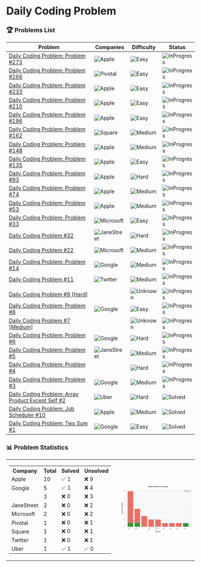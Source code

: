 
# Daily Coding Problem

### 🏆 Problems List

<!-- START PROBLEMS TABLE -->
| Problem | Companies | Difficulty | Status |
|---------|-----------|------------|--------|
| [Daily Coding Problem: Problem #273](https://github.com/Razeen-Shaikh/dailyCodingProblem/issues/27) | ![Apple](https://img.shields.io/badge/-Apple-gray?style=flat&logo=apple) | ![Easy](https://img.shields.io/badge/Difficulty-Easy-brightgreen?style=flat) | ![InProgress](https://img.shields.io/badge/Status-InProgress-yellow?style=flat) |
| [Daily Coding Problem: Problem #266](https://github.com/Razeen-Shaikh/dailyCodingProblem/issues/26) | ![Pivotal](https://img.shields.io/badge/-Pivotal-teal?style=flat&logo=pivotal) | ![Easy](https://img.shields.io/badge/Difficulty-Easy-brightgreen?style=flat) | ![InProgress](https://img.shields.io/badge/Status-InProgress-yellow?style=flat) |
| [Daily Coding Problem: Problem #233](https://github.com/Razeen-Shaikh/dailyCodingProblem/issues/25) | ![Apple](https://img.shields.io/badge/-Apple-gray?style=flat&logo=apple) | ![Easy](https://img.shields.io/badge/Difficulty-Easy-brightgreen?style=flat) | ![InProgress](https://img.shields.io/badge/Status-InProgress-yellow?style=flat) |
| [Daily Coding Problem: Problem #210](https://github.com/Razeen-Shaikh/dailyCodingProblem/issues/24) | ![Apple](https://img.shields.io/badge/-Apple-gray?style=flat&logo=apple) | ![Easy](https://img.shields.io/badge/Difficulty-Easy-brightgreen?style=flat) | ![InProgress](https://img.shields.io/badge/Status-InProgress-yellow?style=flat) |
| [Daily Coding Problem: Problem #196](https://github.com/Razeen-Shaikh/dailyCodingProblem/issues/23) | ![Apple](https://img.shields.io/badge/-Apple-gray?style=flat&logo=apple) | ![Easy](https://img.shields.io/badge/Difficulty-Easy-brightgreen?style=flat) | ![InProgress](https://img.shields.io/badge/Status-InProgress-yellow?style=flat) |
| [Daily Coding Problem: Problem #162](https://github.com/Razeen-Shaikh/dailyCodingProblem/issues/22) | ![Square](https://img.shields.io/badge/-Square-purple?style=flat&logo=square) | ![Medium](https://img.shields.io/badge/Difficulty-Medium-orange?style=flat) | ![InProgress](https://img.shields.io/badge/Status-InProgress-yellow?style=flat) |
| [Daily Coding Problem: Problem #148](https://github.com/Razeen-Shaikh/dailyCodingProblem/issues/21) | ![Apple](https://img.shields.io/badge/-Apple-gray?style=flat&logo=apple) | ![Medium](https://img.shields.io/badge/Difficulty-Medium-orange?style=flat) | ![InProgress](https://img.shields.io/badge/Status-InProgress-yellow?style=flat) |
| [Daily Coding Problem: Problem #135](https://github.com/Razeen-Shaikh/dailyCodingProblem/issues/20) | ![Apple](https://img.shields.io/badge/-Apple-gray?style=flat&logo=apple) | ![Easy](https://img.shields.io/badge/Difficulty-Easy-brightgreen?style=flat) | ![InProgress](https://img.shields.io/badge/Status-InProgress-yellow?style=flat) |
| [Daily Coding Problem: Problem #93](https://github.com/Razeen-Shaikh/dailyCodingProblem/issues/19) | ![Apple](https://img.shields.io/badge/-Apple-gray?style=flat&logo=apple) | ![Hard](https://img.shields.io/badge/Difficulty-Hard-red?style=flat) | ![InProgress](https://img.shields.io/badge/Status-InProgress-yellow?style=flat) |
| [Daily Coding Problem: Problem #74](https://github.com/Razeen-Shaikh/dailyCodingProblem/issues/18) | ![Apple](https://img.shields.io/badge/-Apple-gray?style=flat&logo=apple) | ![Medium](https://img.shields.io/badge/Difficulty-Medium-orange?style=flat) | ![InProgress](https://img.shields.io/badge/Status-InProgress-yellow?style=flat) |
| [Daily Coding Problem: Problem #53](https://github.com/Razeen-Shaikh/dailyCodingProblem/issues/17) | ![Apple](https://img.shields.io/badge/-Apple-gray?style=flat&logo=apple) | ![Medium](https://img.shields.io/badge/Difficulty-Medium-orange?style=flat) | ![InProgress](https://img.shields.io/badge/Status-InProgress-yellow?style=flat) |
| [Daily Coding Problem: Problem #33](https://github.com/Razeen-Shaikh/dailyCodingProblem/issues/16) | ![Microsoft](https://img.shields.io/badge/-Microsoft-green?style=flat&logo=microsoft) | ![Easy](https://img.shields.io/badge/Difficulty-Easy-brightgreen?style=flat) | ![InProgress](https://img.shields.io/badge/Status-InProgress-yellow?style=flat) |
| [Daily Coding Problem #32](https://github.com/Razeen-Shaikh/dailyCodingProblem/issues/15) | ![JaneStreet](https://img.shields.io/badge/-JaneStreet-red?style=flat&logo=janestreet) | ![Hard](https://img.shields.io/badge/Difficulty-Hard-red?style=flat) | ![InProgress](https://img.shields.io/badge/Status-InProgress-yellow?style=flat) |
| [Daily Coding Problem #22](https://github.com/Razeen-Shaikh/dailyCodingProblem/issues/2) | ![Microsoft](https://img.shields.io/badge/-Microsoft-green?style=flat&logo=microsoft) | ![Medium](https://img.shields.io/badge/Difficulty-Medium-orange?style=flat) | ![InProgress](https://img.shields.io/badge/Status-InProgress-yellow?style=flat) |
| [Daily Coding Problem: Problem #14](https://github.com/Razeen-Shaikh/dailyCodingProblem/issues/13) | ![Google](https://img.shields.io/badge/-Google-blue?style=flat&logo=google) | ![Medium](https://img.shields.io/badge/Difficulty-Medium-orange?style=flat) | ![InProgress](https://img.shields.io/badge/Status-InProgress-yellow?style=flat) |
| [Daily Coding Problem #11](https://github.com/Razeen-Shaikh/dailyCodingProblem/issues/14) | ![Twitter](https://img.shields.io/badge/-Twitter-lightblue?style=flat&logo=twitter) | ![Medium](https://img.shields.io/badge/Difficulty-Medium-orange?style=flat) | ![InProgress](https://img.shields.io/badge/Status-InProgress-yellow?style=flat) |
| [Daily Coding Problem #9 [Hard]](https://github.com/Razeen-Shaikh/dailyCodingProblem/issues/11) |  | ![Unknown](https://img.shields.io/badge/Difficulty-Unknown-lightgray?style=flat) | ![InProgress](https://img.shields.io/badge/Status-InProgress-yellow?style=flat) |
| [Daily Coding Problem: Problem #8](https://github.com/Razeen-Shaikh/dailyCodingProblem/issues/10) | ![Google](https://img.shields.io/badge/-Google-blue?style=flat&logo=google) | ![Easy](https://img.shields.io/badge/Difficulty-Easy-brightgreen?style=flat) | ![InProgress](https://img.shields.io/badge/Status-InProgress-yellow?style=flat) |
| [Daily Coding Problem #7 [Medium]](https://github.com/Razeen-Shaikh/dailyCodingProblem/issues/9) |  | ![Unknown](https://img.shields.io/badge/Difficulty-Unknown-lightgray?style=flat) | ![InProgress](https://img.shields.io/badge/Status-InProgress-yellow?style=flat) |
| [Daily Coding Problem: Problem #6](https://github.com/Razeen-Shaikh/dailyCodingProblem/issues/8) | ![Google](https://img.shields.io/badge/-Google-blue?style=flat&logo=google) | ![Hard](https://img.shields.io/badge/Difficulty-Hard-red?style=flat) | ![InProgress](https://img.shields.io/badge/Status-InProgress-yellow?style=flat) |
| [Daily Coding Problem: Problem #5](https://github.com/Razeen-Shaikh/dailyCodingProblem/issues/7) | ![JaneStreet](https://img.shields.io/badge/-JaneStreet-red?style=flat&logo=janestreet) | ![Medium](https://img.shields.io/badge/Difficulty-Medium-orange?style=flat) | ![InProgress](https://img.shields.io/badge/Status-InProgress-yellow?style=flat) |
| [Daily Coding Problem: Problem #4](https://github.com/Razeen-Shaikh/dailyCodingProblem/issues/6) |  | ![Hard](https://img.shields.io/badge/Difficulty-Hard-red?style=flat) | ![InProgress](https://img.shields.io/badge/Status-InProgress-yellow?style=flat) |
| [Daily Coding Problem: Problem #3](https://github.com/Razeen-Shaikh/dailyCodingProblem/issues/5) | ![Google](https://img.shields.io/badge/-Google-blue?style=flat&logo=google) | ![Medium](https://img.shields.io/badge/Difficulty-Medium-orange?style=flat) | ![InProgress](https://img.shields.io/badge/Status-InProgress-yellow?style=flat) |
| [Daily Coding Problem: Array Product Except Self #2](https://github.com/Razeen-Shaikh/dailyCodingProblem/issues/4) | ![Uber](https://img.shields.io/badge/-Uber-black?style=flat&logo=uber) | ![Hard](https://img.shields.io/badge/Difficulty-Hard-red?style=flat) | ![Solved](https://img.shields.io/badge/Status-Solved-success?style=flat) |
| [Daily Coding Problem: Job Scheduler #10](https://github.com/Razeen-Shaikh/dailyCodingProblem/issues/12) | ![Apple](https://img.shields.io/badge/-Apple-gray?style=flat&logo=apple) | ![Medium](https://img.shields.io/badge/Difficulty-Medium-orange?style=flat) | ![Solved](https://img.shields.io/badge/Status-Solved-success?style=flat) |
| [Daily Coding Problem: Two Sum #1](https://github.com/Razeen-Shaikh/dailyCodingProblem/issues/3) | ![Google](https://img.shields.io/badge/-Google-blue?style=flat&logo=google) | ![Easy](https://img.shields.io/badge/Difficulty-Easy-brightgreen?style=flat) | ![Solved](https://img.shields.io/badge/Status-Solved-success?style=flat) |
<!-- END PROBLEMS TABLE -->













### 📊 Problem Statistics

<!-- stats-start -->

<table>
<tr>
    <td style="vertical-align: top; padding-right: 20px;">
    <table>
        <tr><th>Company</th><th>Total</th><th>Solved</th><th>Unsolved</th></tr>
<tr><td>Apple</td><td>10</td><td>✅ 1</td><td>❌ 9</td></tr>
<tr><td>Google</td><td>5</td><td>✅ 1</td><td>❌ 4</td></tr>
<tr><td></td><td>3</td><td>❌ 0</td><td>❌ 3</td></tr>
<tr><td>JaneStreet</td><td>2</td><td>❌ 0</td><td>❌ 2</td></tr>
<tr><td>Microsoft</td><td>2</td><td>❌ 0</td><td>❌ 2</td></tr>
<tr><td>Pivotal</td><td>1</td><td>❌ 0</td><td>❌ 1</td></tr>
<tr><td>Square</td><td>1</td><td>❌ 0</td><td>❌ 1</td></tr>
<tr><td>Twitter</td><td>1</td><td>❌ 0</td><td>❌ 1</td></tr>
<tr><td>Uber</td><td>1</td><td>✅ 1</td><td>✅ 0</td></tr>
</table>
    </td>
    <td style="text-align: center;">
        <img src="stats.png" width="600px" alt="Problem Statistics">
    </td>
</tr>
</table>

<!-- stats-end -->







